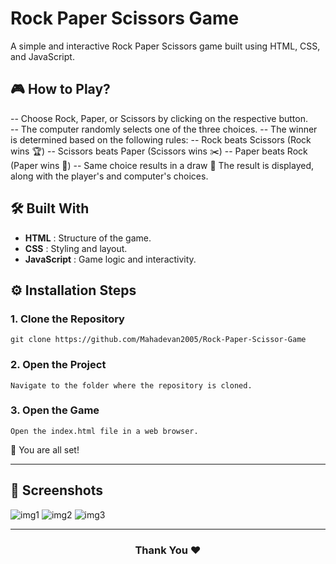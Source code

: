 # Rock Paper Scissors Game
A simple and interactive Rock Paper Scissors game built using HTML, CSS, and JavaScript.

## 🎮 How to Play?
-- Choose Rock, Paper, or Scissors by clicking on the respective button. <br>
-- The computer randomly selects one of the three choices.
-- The winner is determined based on the following rules:
      -- Rock beats Scissors (Rock wins 🏆)
      -- Scissors beats Paper (Scissors wins ✂️)
      -- Paper beats Rock (Paper wins 📄)
      -- Same choice results in a draw 🤝
The result is displayed, along with the player's and computer's choices.

## 🛠️ Built With
- **HTML** : Structure of the game.
- **CSS** : Styling and layout.
- **JavaScript** : Game logic and interactivity.


## ⚙️ Installation Steps
### 1. Clone the Repository
```
git clone https://github.com/Mahadevan2005/Rock-Paper-Scissor-Game
```

### 2. Open the Project
```
Navigate to the folder where the repository is cloned.
```

### 3. Open the Game
```
Open the index.html file in a web browser.
```

🌟 You are all set!
<hr>

## 📸 Screenshots
![img1](https://github.com/user-attachments/assets/5cce60a6-2bd2-4573-9765-e909c023e2b2)
![img2](https://github.com/user-attachments/assets/ffd6da3d-0907-4fbe-9a59-03b3403b7913)
![img3](https://github.com/user-attachments/assets/bd4c5d5e-dab6-4048-8b82-c8b37dc8225f)

<hr>
<h3 align="center">
Thank You ❤️
</h3>

